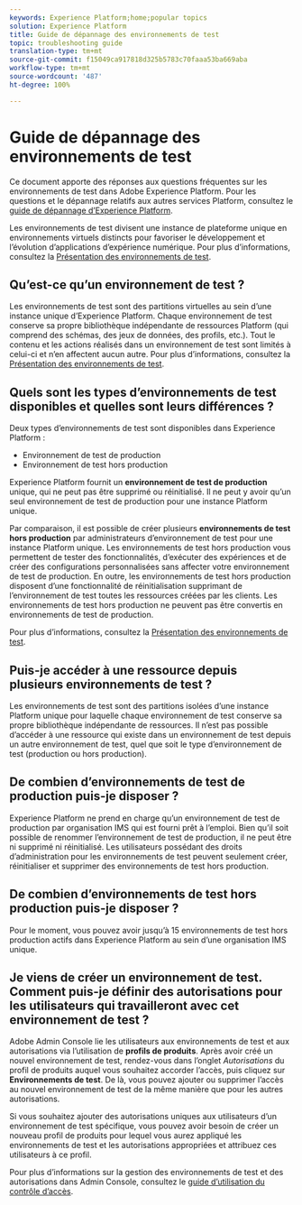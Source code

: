 ```yaml
---
keywords: Experience Platform;home;popular topics
solution: Experience Platform
title: Guide de dépannage des environnements de test
topic: troubleshooting guide
translation-type: tm+mt
source-git-commit: f15049ca917818d325b5783c70faaa53ba669aba
workflow-type: tm+mt
source-wordcount: '487'
ht-degree: 100%

---
```



# Guide de dépannage des environnements de test

Ce document apporte des réponses aux questions fréquentes sur les environnements de test dans Adobe Experience Platform. Pour les questions et le dépannage relatifs aux autres services Platform, consultez le [guide de dépannage d’Experience Platform](../landing/troubleshooting.md).

Les environnements de test divisent une instance de plateforme unique en environnements virtuels distincts pour favoriser le développement et l’évolution d’applications d’expérience numérique. Pour plus d’informations, consultez la [Présentation des environnements de test](home.md).

## Qu’est-ce qu’un environnement de test ?

Les environnements de test sont des partitions virtuelles au sein d’une instance unique d’Experience Platform. Chaque environnement de test conserve sa propre bibliothèque indépendante de ressources Platform (qui comprend des schémas, des jeux de données, des profils, etc.). Tout le contenu et les actions réalisés dans un environnement de test sont limités à celui-ci et n’en affectent aucun autre. Pour plus d’informations, consultez la [Présentation des environnements de test](home.md).

## Quels sont les types d’environnements de test disponibles et quelles sont leurs différences ?

Deux types d’environnements de test sont disponibles dans Experience Platform :

* Environnement de test de production
* Environnement de test hors production

Experience Platform fournit un **environnement de test de production** unique, qui ne peut pas être supprimé ou réinitialisé. Il ne peut y avoir qu’un seul environnement de test de production pour une instance Platform unique.

Par comparaison, il est possible de créer plusieurs **environnements de test hors production** par administrateurs d’environnement de test pour une instance Platform unique. Les environnements de test hors production vous permettent de tester des fonctionnalités, d’exécuter des expériences et de créer des configurations personnalisées sans affecter votre environnement de test de production. En outre, les environnements de test hors production disposent d’une fonctionnalité de réinitialisation supprimant de l’environnement de test toutes les ressources créées par les clients. Les environnements de test hors production ne peuvent pas être convertis en environnements de test de production.

Pour plus d’informations, consultez la [Présentation des environnements de test](./home.md).

## Puis-je accéder à une ressource depuis plusieurs environnements de test ?

Les environnements de test sont des partitions isolées d’une instance Platform unique pour laquelle chaque environnement de test conserve sa propre bibliothèque indépendante de ressources. Il n’est pas possible d’accéder à une ressource qui existe dans un environnement de test depuis un autre environnement de test, quel que soit le type d’environnement de test (production ou hors production).

## De combien d’environnements de test de production puis-je disposer ?

Experience Platform ne prend en charge qu’un environnement de test de production par organisation IMS qui est fourni prêt à l’emploi. Bien qu’il soit possible de renommer l’environnement de test de production, il ne peut être ni supprimé ni réinitialisé. Les utilisateurs possédant des droits d’administration pour les environnements de test peuvent seulement créer, réinitialiser et supprimer des environnements de test hors production.

## De combien d’environnements de test hors production puis-je disposer ?

Pour le moment, vous pouvez avoir jusqu’à 15 environnements de test hors production actifs dans Experience Platform au sein d’une organisation IMS unique.

## Je viens de créer un environnement de test. Comment puis-je définir des autorisations pour les utilisateurs qui travailleront avec cet environnement de test ?

Adobe Admin Console lie les utilisateurs aux environnements de test et aux autorisations via l’utilisation de **profils de produits**. Après avoir créé un nouvel environnement de test, rendez-vous dans l’onglet _Autorisations_ du profil de produits auquel vous souhaitez accorder l’accès, puis cliquez sur **Environnements de test**. De là, vous pouvez ajouter ou supprimer l’accès au nouvel environnement de test de la même manière que pour les autres autorisations.

Si vous souhaitez ajouter des autorisations uniques aux utilisateurs d’un environnement de test spécifique, vous pouvez avoir besoin de créer un nouveau profil de produits pour lequel vous aurez appliqué les environnements de test et les autorisations appropriées et attribuez ces utilisateurs à ce profil.

Pour plus d’informations sur la gestion des environnements de test et des autorisations dans Admin Console, consultez le [guide d’utilisation du contrôle d’accès](../access-control/ui/overview.md).